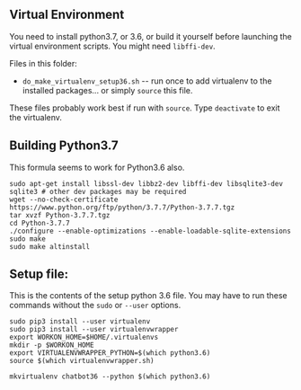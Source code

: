 ## Virtual Environment

You need to install python3.7, or 3.6, or build it yourself before launching the virtual environment scripts. You might need `libffi-dev`.

Files in this folder:
* `do_make_virtualenv_setup36.sh` -- run once to add virtualenv to the installed packages... or simply `source` this file.

These files probably work best if run with `source`. Type `deactivate` to exit the virtualenv.

## Building Python3.7

This formula seems to work for Python3.6 also.

```
sudo apt-get install libssl-dev libbz2-dev libffi-dev libsqlite3-dev sqlite3 # other dev packages may be required
wget --no-check-certificate  https://www.python.org/ftp/python/3.7.7/Python-3.7.7.tgz
tar xvzf Python-3.7.7.tgz 
cd Python-3.7.7
./configure --enable-optimizations --enable-loadable-sqlite-extensions
sudo make 
sudo make altinstall
```


## Setup file:
This is the contents of the setup python 3.6 file. 
You may have to run these commands without the `sudo` or `--user` options.

```
sudo pip3 install --user virtualenv
sudo pip3 install --user virtualenvwrapper
export WORKON_HOME=$HOME/.virtualenvs
mkdir -p $WORKON_HOME
export VIRTUALENVWRAPPER_PYTHON=$(which python3.6)
source $(which virtualenvwrapper.sh)

mkvirtualenv chatbot36 --python $(which python3.6)
```
